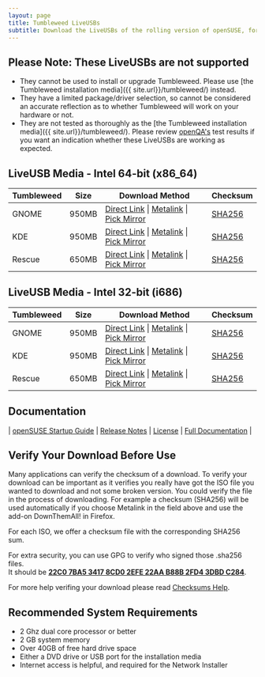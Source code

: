 ```yaml
---
layout: page
title: Tumbleweed LiveUSBs
subtitle: Download the LiveUSBs of the rolling version of openSUSE, for desktop PCs, laptops, and servers. 
---
```


## Please Note: These LiveUSBs are not supported

* They cannot be used to install or upgrade Tumbleweed. Please use [the Tumbleweed installation media]({{ site.url}}/tumbleweed/) instead.
* They have a limited package/driver selection, so cannot be considered an accurate reflection as to whether Tumbleweed will work on your hardware or not.
* They are not tested as thoroughly as the [the Tumbleweed installation media]({{ site.url}}/tumbleweed/). Please review [openQA's](https://openqa.opensuse.org/) test results if you want an indication whether these LiveUSBs are working as expected.

## LiveUSB Media - Intel 64-bit (x86_64)

| Tumbleweed | Size | Download Method | Checksum |
| --------- | ---- | --------------- | -------- |
| GNOME | 950MB | [Direct Link](http://download.opensuse.org/tumbleweed/iso/openSUSE-Tumbleweed-GNOME-Live-x86_64-Current.iso) \| [Metalink](http://download.opensuse.org/tumbleweed/iso/openSUSE-Tumbleweed-GNOME-Live-x86_64-Current.iso.meta4) \| [Pick Mirror](http://download.opensuse.org/tumbleweed/iso/openSUSE-Tumbleweed-GNOME-Live-x86_64-Current.iso?mirrorlist) | [SHA256](http://download.opensuse.org/tumbleweed/iso/openSUSE-Tumbleweed-GNOME-Live-x86_64-Current.iso.sha256) |
| KDE | 950MB | [Direct Link](http://download.opensuse.org/tumbleweed/iso/openSUSE-Tumbleweed-KDE-Live-x86_64-Current.iso) \| [Metalink](http://download.opensuse.org/tumbleweed/iso/openSUSE-Tumbleweed-KDE-Live-x86_64-Current.iso.meta4) \| [Pick Mirror](http://download.opensuse.org/tumbleweed/iso/openSUSE-Tumbleweed-KDE-Live-x86_64-Current.iso?mirrorlist) | [SHA256](http://download.opensuse.org/tumbleweed/iso/openSUSE-Tumbleweed-KDE-Live-x86_64-Current.iso.sha256) |
| Rescue | 650MB | [Direct Link](http://download.opensuse.org/tumbleweed/iso/openSUSE-Tumbleweed-Rescue-CD-x86_64-Current.iso) \| [Metalink](http://download.opensuse.org/tumbleweed/iso/openSUSE-Tumbleweed-Rescue-CD-x86_64-Current.iso.meta4) \| [Pick Mirror](http://download.opensuse.org/tumbleweed/iso/openSUSE-Tumbleweed-Rescue-CD-x86_64-Current.iso?mirrorlist) | [SHA256](http://download.opensuse.org/tumbleweed/iso/openSUSE-Tumbleweed-Rescue-CD-x86_64-Current.iso.sha256) |

## LiveUSB Media - Intel 32-bit (i686)

| Tumbleweed | Size | Download Method | Checksum |
| --------- | ---- | --------------- | -------- |
| GNOME | 950MB | [Direct Link](http://download.opensuse.org/tumbleweed/iso/openSUSE-Tumbleweed-GNOME-Live-i686-Current.iso) \| [Metalink](http://download.opensuse.org/tumbleweed/iso/openSUSE-Tumbleweed-GNOME-Live-i686-Current.iso.meta4) \| [Pick Mirror](http://download.opensuse.org/tumbleweed/iso/openSUSE-Tumbleweed-GNOME-Live-i686-Current.iso?mirrorlist) | [SHA256](http://download.opensuse.org/tumbleweed/iso/openSUSE-Tumbleweed-GNOME-Live-i686-Current.iso.sha256) |
| KDE | 950MB | [Direct Link](http://download.opensuse.org/tumbleweed/iso/openSUSE-Tumbleweed-KDE-Live-i686-Current.iso) \| [Metalink](http://download.opensuse.org/tumbleweed/iso/openSUSE-Tumbleweed-KDE-Live-i686-Current.iso.meta4) \| [Pick Mirror](http://download.opensuse.org/tumbleweed/iso/openSUSE-Tumbleweed-KDE-Live-i686-Current.iso?mirrorlist) | [SHA256](http://download.opensuse.org/tumbleweed/iso/openSUSE-Tumbleweed-KDE-Live-i686-Current.iso.sha256) |
| Rescue | 650MB | [Direct Link](http://download.opensuse.org/tumbleweed/iso/openSUSE-Tumbleweed-Rescue-CD-i686-Current.iso) \| [Metalink](http://download.opensuse.org/tumbleweed/iso/openSUSE-Tumbleweed-Rescue-CD-i686-Current.iso.meta4) \| [Pick Mirror](http://download.opensuse.org/tumbleweed/iso/openSUSE-Tumbleweed-Rescue-CD-i686-Current.iso?mirrorlist) | [SHA256](http://download.opensuse.org/tumbleweed/iso/openSUSE-Tumbleweed-Rescue-CD-i686-Current.iso.sha256) |

## Documentation

| [openSUSE Startup Guide](https://doc.opensuse.org/documentation/leap/startup/single-html/book.opensuse.startup/index.html) | [Release Notes](https://doc.opensuse.org/release-notes/x86_64/openSUSE/Tumbleweed/) | [License](https://en.opensuse.org/openSUSE:License) | [Full Documentation](https://doc.opensuse.org) |

## Verify Your Download Before Use

Many applications can verify the checksum of a download. To verify your download can be important as it verifies you really have got the ISO file you wanted to download and not some broken version. You could verify the file in the process of downloading. For example a checksum (SHA256) will be used automatically if you choose Metalink in the field above and use the add-on DownThemAll! in Firefox.

For each ISO, we offer a checksum file with the corresponding SHA256 sum. 

For extra security, you can use GPG to verify who signed those .sha256 files.  
It should be [**22C0 7BA5 3417 8CD0 2EFE 22AA B88B 2FD4 3DBD C284**](http://keyserver.opensuse.org/pks/lookup?search=0x3DBDC284&fingerprint=on&op=vindex).

For more help verifing your download please read [Checksums Help](https://en.opensuse.org/SDB:Download_help#Checksums).

## Recommended System Requirements

* 2 Ghz dual core processor or better
* 2 GB system memory
* Over 40GB of free hard drive space
* Either a DVD drive or USB port for the installation media
* Internet access is helpful, and required for the Network Installer
